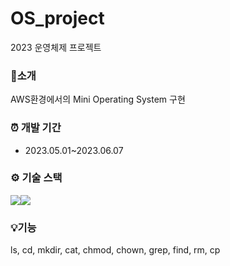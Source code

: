 # OS_project
2023 운영체제 프로젝트

### 📌소개
AWS환경에서의 Mini Operating System 구현<br/>


### ⏰ 개발 기간
- 2023.05.01~2023.06.07

### ⚙ 기술 스택
<img src="https://img.shields.io/badge/C-A8B9CC?style=for-the-badge&logo=C&logoColor=white"><img src="https://img.shields.io/badge/Linux-FCC624?style=for-the-badge&logo=Linux&logoColor=white">

### 💡기능
ls, cd, mkdir, cat, chmod, chown, grep, find, rm, cp
